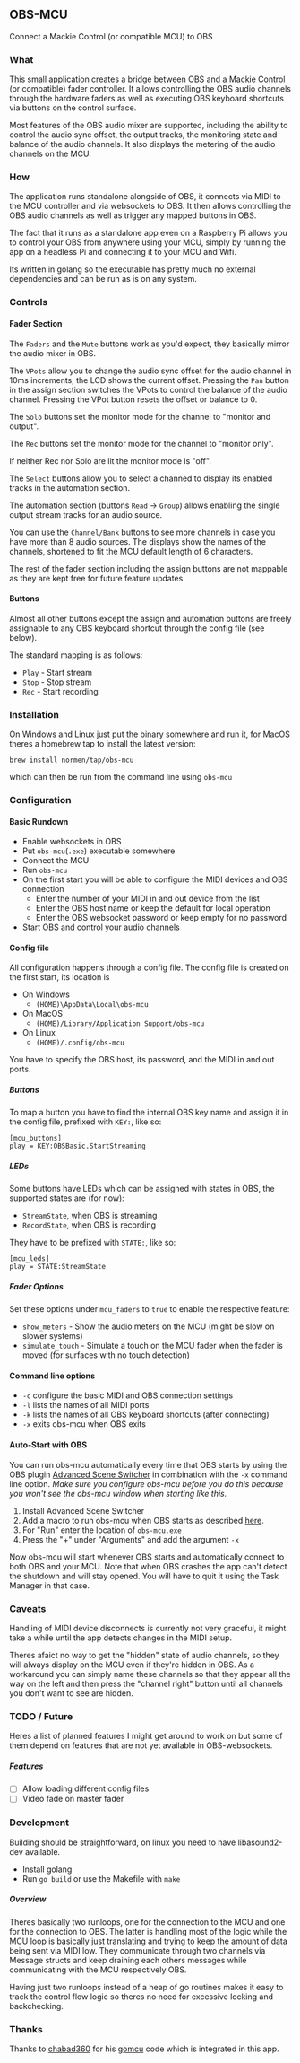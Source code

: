 ## OBS-MCU

Connect a Mackie Control (or compatible MCU) to OBS

### What

This small application creates a bridge between OBS and a Mackie Control (or compatible) fader controller. It allows controlling the OBS audio channels through the hardware faders as well as executing OBS keyboard shortcuts via buttons on the control surface.

Most features of the OBS audio mixer are supported, including the ability to control the audio sync offset, the output tracks, the monitoring state and balance of the audio channels. It also displays the metering of the audio channels on the MCU.

### How

The application runs standalone alongside of OBS, it connects via MIDI to the MCU controller and via websockets to OBS. It then allows controlling the OBS audio channels as well as trigger any mapped buttons in OBS.

The fact that it runs as a standalone app even on a Raspberry Pi allows you to control your OBS from anywhere using your MCU, simply by running the app on a headless Pi and connecting it to your MCU and Wifi.

Its written in golang so the executable has pretty much no external dependencies and can be run as is on any system.

### Controls

#### Fader Section

The `Faders` and the `Mute` buttons work as you'd expect, they basically mirror the audio mixer in OBS.

The `VPots` allow you to change the audio sync offset for the audio channel in 10ms increments, the LCD shows the current offset. Pressing the `Pan` button in the assign section switches the VPots to control the balance of the audio channel. Pressing the VPot button resets the offset or balance to 0.

The `Solo` buttons set the monitor mode for the channel to "monitor and output".

The `Rec` buttons set the monitor mode for the channel to "monitor only".

If neither Rec nor Solo are lit the monitor mode is "off".

The `Select` buttons allow you to select a channed to display its enabled tracks in the automation section.

The automation section (buttons `Read` -> `Group`) allows enabling the single output stream tracks for an audio source.

You can use the `Channel/Bank` buttons to see more channels in case you have more than 8 audio sources. The displays show the names of the channels, shortened to fit the MCU default length of 6 characters.

The rest of the fader section including the assign buttons are not mappable as they are kept free for future feature updates.

#### Buttons

Almost all other buttons except the assign and automation buttons are freely assignable to any OBS keyboard shortcut through the config file (see below).

The standard mapping is as follows:

- `Play` - Start stream
- `Stop` - Stop stream
- `Rec` - Start recording

### Installation

On Windows and Linux just put the binary somewhere and run it, for MacOS theres a homebrew tap to install the latest version:

`brew install normen/tap/obs-mcu`

which can then be run from the command line using `obs-mcu`

### Configuration

#### Basic Rundown

- Enable websockets in OBS
- Put `obs-mcu`(`.exe`) executable somewhere
- Connect the MCU
- Run `obs-mcu`
- On the first start you will be able to configure the MIDI devices and OBS connection
  - Enter the number of your MIDI in and out device from the list
  - Enter the OBS host name or keep the default for local operation
  - Enter the OBS websocket password or keep empty for no password
- Start OBS and control your audio channels

#### Config file

All configuration happens through a config file. The config file is created on the first start, its location is

- On Windows
  - `(HOME)\AppData\Local\obs-mcu`
- On MacOS
  - `(HOME)/Library/Application Support/obs-mcu`
- On Linux
  - `(HOME)/.config/obs-mcu`

You have to specify the OBS host, its password, and the MIDI in and out ports.

##### Buttons

To map a button you have to find the internal OBS key name and assign it in the config file, prefixed with `KEY:`, like so:

```
[mcu_buttons]
play = KEY:OBSBasic.StartStreaming
```

##### LEDs

Some buttons have LEDs which can be assigned with states in OBS, the supported states are (for now):

- `StreamState`, when OBS is streaming
- `RecordState`, when OBS is recording

They have to be prefixed with `STATE:`, like so:

```
[mcu_leds]
play = STATE:StreamState
```

##### Fader Options

Set these options under `mcu_faders` to `true` to enable the respective feature:

- `show_meters` - Show the audio meters on the MCU (might be slow on slower systems)
- `simulate_touch` - Simulate a touch on the MCU fader when the fader is moved (for surfaces with no touch detection)

#### Command line options

- `-c` configure the basic MIDI and OBS connection settings
- `-l` lists the names of all MIDI ports
- `-k` lists the names of all OBS keyboard shortcuts (after connecting)
- `-x` exits obs-mcu when OBS exits 

#### Auto-Start with OBS

You can run obs-mcu automatically every time that OBS starts by using the OBS plugin [Advanced Scene Switcher](https://github.com/WarmUpTill/SceneSwitcher) in combination with the `-x` command line option. _Make sure you configure obs-mcu before you do this because you won't see the obs-mcu window when starting like this._

1. Install Advanced Scene Switcher
2. Add a macro to run obs-mcu when OBS starts as described [here](https://github.com/WarmUpTill/SceneSwitcher/wiki/Start-other-programs-when-starting-OBS).
3. For "Run" enter the location of `obs-mcu.exe`
4. Press the "+" under "Arguments" and add the argument `-x`

Now obs-mcu will start whenever OBS starts and automatically connect to both OBS and your MCU. Note that when OBS crashes the app can't detect the shutdown and will stay opened. You will have to quit it using the Task Manager in that case.

### Caveats

Handling of MIDI device disconnects is currently not very graceful, it might take a while until the app detects changes in the MIDI setup.

Theres afaict no way to get the "hidden" state of audio channels, so they will always display on the MCU even if they're hidden in OBS. As a workaround you can simply name these channels so that they appear all the way on the left and then press the "channel right" button until all channels you don't want to see are hidden.

### TODO / Future

Heres a list of planned features I might get around to work on but some of them depend on features that are not yet available in OBS-websockets.

##### Features

- [ ] Allow loading different config files
- [ ] Video fade on master fader

### Development

Building should be straightforward, on linux you need to have libasound2-dev available.

- Install golang
- Run `go build` or use the Makefile with `make`

##### Overview

Theres basically two runloops, one for the connection to the MCU and one for the connection to OBS. The latter is handling most of the logic while the MCU loop is basically just translating and trying to keep the amount of data being sent via MIDI low. They communicate through two channels via Message structs and keep draining each others messages while communicating with the MCU respectively OBS.

Having just two runloops instead of a heap of go routines makes it easy to track the control flow logic so theres no need for excessive locking and backchecking.

### Thanks

Thanks to [chabad360](https://github.com/chabad360) for his [gomcu](https://github.com/chabad360/gomcu) code which is integrated in this app.
